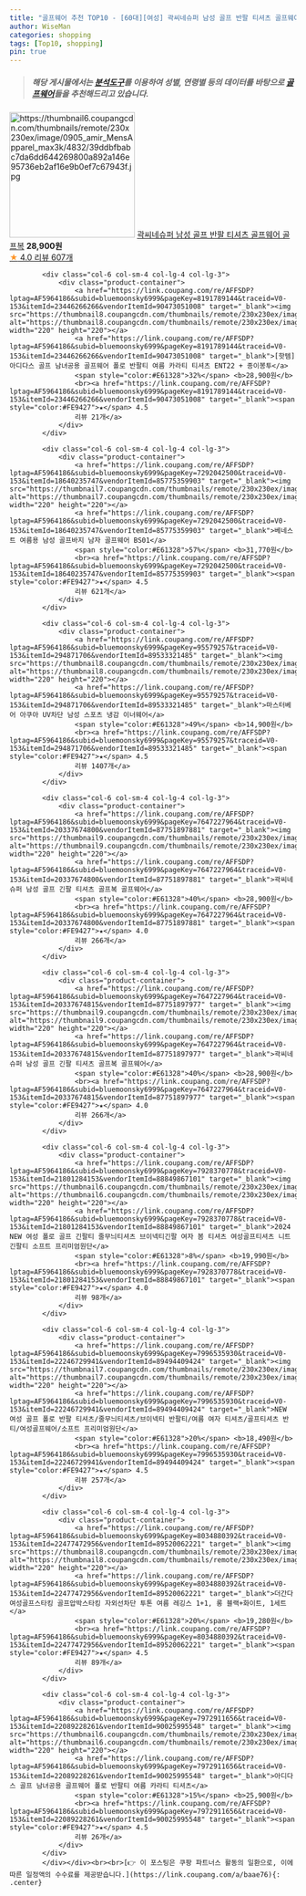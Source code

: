 ```yaml
---
title: "골프웨어 추천 TOP10 - [60대][여성] 곽씨네슈퍼 남성 골프 반팔 티셔츠 골프웨어 골프복"
author: WiseMan
categories: shopping
tags: [Top10, shopping]
pin: true
---
```


> ##### 해당 게시물에서는 [**분석도구**](https://itemscout.io/)를 이용하여 **성별**, **연령별** 등의 데이터를 바탕으로 [**골프웨어**](https://link.coupang.com/a/baae76)들을 추천해드리고 있습니다.
<div class="container"><div class="row">
            <div class="col-6 col-sm-4 col-lg-4 col-lg-3">
                <div class="product-container">
                    <a href="https://link.coupang.com/re/AFFSDP?lptag=AF5964186&subid=bluemoonsky6999&pageKey=7280364163&traceid=V0-153&itemId=18586312930&vendorItemId=88320589102" target="_blank"><img src="https://thumbnail6.coupangcdn.com/thumbnails/remote/230x230ex/image/0905_amir_MensApparel_max3k/4832/39ddbfbabc7da6dd644269800a892a146e95736eb2af16e9b0ef7c67943f.jpg" alt="https://thumbnail6.coupangcdn.com/thumbnails/remote/230x230ex/image/0905_amir_MensApparel_max3k/4832/39ddbfbabc7da6dd644269800a892a146e95736eb2af16e9b0ef7c67943f.jpg" width="220" height="220"></a>
                    <a href="https://link.coupang.com/re/AFFSDP?lptag=AF5964186&subid=bluemoonsky6999&pageKey=7280364163&traceid=V0-153&itemId=18586312930&vendorItemId=88320589102" target="_blank">곽씨네슈퍼 남성 골프 반팔 티셔츠 골프웨어 골프복</a>
                    <span style="color:#E61328"></span> <b>28,900원</b>
                    <br><a href="https://link.coupang.com/re/AFFSDP?lptag=AF5964186&subid=bluemoonsky6999&pageKey=7280364163&traceid=V0-153&itemId=18586312930&vendorItemId=88320589102" target="_blank"><span style="color:#FE9427">★</span> 4.0
                    리뷰 607개</a>
                </div>
            </div>
            
            <div class="col-6 col-sm-4 col-lg-4 col-lg-3">
                <div class="product-container">
                    <a href="https://link.coupang.com/re/AFFSDP?lptag=AF5964186&subid=bluemoonsky6999&pageKey=8191789144&traceid=V0-153&itemId=23446266266&vendorItemId=90473051008" target="_blank"><img src="https://thumbnail8.coupangcdn.com/thumbnails/remote/230x230ex/image/0905_amir_MensApparel_max3k/c902/b91ed0429b81b906a68e14245ec8a06f0be5b3c75113d41ac912bddb7b56.jpg" alt="https://thumbnail8.coupangcdn.com/thumbnails/remote/230x230ex/image/0905_amir_MensApparel_max3k/c902/b91ed0429b81b906a68e14245ec8a06f0be5b3c75113d41ac912bddb7b56.jpg" width="220" height="220"></a>
                    <a href="https://link.coupang.com/re/AFFSDP?lptag=AF5964186&subid=bluemoonsky6999&pageKey=8191789144&traceid=V0-153&itemId=23446266266&vendorItemId=90473051008" target="_blank">[핫템] 아디다스 골프 남녀공용 골프웨어 폴로 반팔티 여름 카라티 티셔츠 ENT22 + 종이봉투</a>
                    <span style="color:#E61328">32%</span> <b>28,900원</b>
                    <br><a href="https://link.coupang.com/re/AFFSDP?lptag=AF5964186&subid=bluemoonsky6999&pageKey=8191789144&traceid=V0-153&itemId=23446266266&vendorItemId=90473051008" target="_blank"><span style="color:#FE9427">★</span> 4.5
                    리뷰 21개</a>
                </div>
            </div>
            
            <div class="col-6 col-sm-4 col-lg-4 col-lg-3">
                <div class="product-container">
                    <a href="https://link.coupang.com/re/AFFSDP?lptag=AF5964186&subid=bluemoonsky6999&pageKey=7292042500&traceid=V0-153&itemId=18640235747&vendorItemId=85775359903" target="_blank"><img src="https://thumbnail7.coupangcdn.com/thumbnails/remote/230x230ex/image/0905_amir_MensApparel_max3k/995d/ec5a7aaec9af19fd8e6430bd548672bcce3d501161994debcc4e12d1afc9.jpg" alt="https://thumbnail7.coupangcdn.com/thumbnails/remote/230x230ex/image/0905_amir_MensApparel_max3k/995d/ec5a7aaec9af19fd8e6430bd548672bcce3d501161994debcc4e12d1afc9.jpg" width="220" height="220"></a>
                    <a href="https://link.coupang.com/re/AFFSDP?lptag=AF5964186&subid=bluemoonsky6999&pageKey=7292042500&traceid=V0-153&itemId=18640235747&vendorItemId=85775359903" target="_blank">베네스트 여름용 남성 골프바지 남자 골프웨어 BS01</a>
                    <span style="color:#E61328">57%</span> <b>31,770원</b>
                    <br><a href="https://link.coupang.com/re/AFFSDP?lptag=AF5964186&subid=bluemoonsky6999&pageKey=7292042500&traceid=V0-153&itemId=18640235747&vendorItemId=85775359903" target="_blank"><span style="color:#FE9427">★</span> 4.5
                    리뷰 621개</a>
                </div>
            </div>
            
            <div class="col-6 col-sm-4 col-lg-4 col-lg-3">
                <div class="product-container">
                    <a href="https://link.coupang.com/re/AFFSDP?lptag=AF5964186&subid=bluemoonsky6999&pageKey=95579257&traceid=V0-153&itemId=294871706&vendorItemId=89533321485" target="_blank"><img src="https://thumbnail8.coupangcdn.com/thumbnails/remote/230x230ex/image/0905_amir_MensApparel_max3k/cd7d/fbc476a60a20718a52baa3162f708010790b6fc4a67d920fc6674665210d.jpg" alt="https://thumbnail8.coupangcdn.com/thumbnails/remote/230x230ex/image/0905_amir_MensApparel_max3k/cd7d/fbc476a60a20718a52baa3162f708010790b6fc4a67d920fc6674665210d.jpg" width="220" height="220"></a>
                    <a href="https://link.coupang.com/re/AFFSDP?lptag=AF5964186&subid=bluemoonsky6999&pageKey=95579257&traceid=V0-153&itemId=294871706&vendorItemId=89533321485" target="_blank">마스터베어 아쿠아 UV차단 남성 스포츠 냉감 이너웨어</a>
                    <span style="color:#E61328">49%</span> <b>14,900원</b>
                    <br><a href="https://link.coupang.com/re/AFFSDP?lptag=AF5964186&subid=bluemoonsky6999&pageKey=95579257&traceid=V0-153&itemId=294871706&vendorItemId=89533321485" target="_blank"><span style="color:#FE9427">★</span> 4.5
                    리뷰 1407개</a>
                </div>
            </div>
            
            <div class="col-6 col-sm-4 col-lg-4 col-lg-3">
                <div class="product-container">
                    <a href="https://link.coupang.com/re/AFFSDP?lptag=AF5964186&subid=bluemoonsky6999&pageKey=7647227964&traceid=V0-153&itemId=20337674800&vendorItemId=87751897881" target="_blank"><img src="https://thumbnail9.coupangcdn.com/thumbnails/remote/230x230ex/image/vendor_inventory/f232/120d29a4e656b8add9cf98c51c72cf61b5653ac1499228837371db9ca221.png" alt="https://thumbnail9.coupangcdn.com/thumbnails/remote/230x230ex/image/vendor_inventory/f232/120d29a4e656b8add9cf98c51c72cf61b5653ac1499228837371db9ca221.png" width="220" height="220"></a>
                    <a href="https://link.coupang.com/re/AFFSDP?lptag=AF5964186&subid=bluemoonsky6999&pageKey=7647227964&traceid=V0-153&itemId=20337674800&vendorItemId=87751897881" target="_blank">곽씨네슈퍼 남성 골프 긴팔 티셔츠 골프복 골프웨어</a>
                    <span style="color:#E61328">40%</span> <b>28,900원</b>
                    <br><a href="https://link.coupang.com/re/AFFSDP?lptag=AF5964186&subid=bluemoonsky6999&pageKey=7647227964&traceid=V0-153&itemId=20337674800&vendorItemId=87751897881" target="_blank"><span style="color:#FE9427">★</span> 4.0
                    리뷰 266개</a>
                </div>
            </div>
            
            <div class="col-6 col-sm-4 col-lg-4 col-lg-3">
                <div class="product-container">
                    <a href="https://link.coupang.com/re/AFFSDP?lptag=AF5964186&subid=bluemoonsky6999&pageKey=7647227964&traceid=V0-153&itemId=20337674815&vendorItemId=87751897977" target="_blank"><img src="https://thumbnail9.coupangcdn.com/thumbnails/remote/230x230ex/image/vendor_inventory/a6e0/e878d9daa9524aaf056a6390d91901febafa9ff4563d444e891c5128c226.png" alt="https://thumbnail9.coupangcdn.com/thumbnails/remote/230x230ex/image/vendor_inventory/a6e0/e878d9daa9524aaf056a6390d91901febafa9ff4563d444e891c5128c226.png" width="220" height="220"></a>
                    <a href="https://link.coupang.com/re/AFFSDP?lptag=AF5964186&subid=bluemoonsky6999&pageKey=7647227964&traceid=V0-153&itemId=20337674815&vendorItemId=87751897977" target="_blank">곽씨네슈퍼 남성 골프 긴팔 티셔츠 골프복 골프웨어</a>
                    <span style="color:#E61328">40%</span> <b>28,900원</b>
                    <br><a href="https://link.coupang.com/re/AFFSDP?lptag=AF5964186&subid=bluemoonsky6999&pageKey=7647227964&traceid=V0-153&itemId=20337674815&vendorItemId=87751897977" target="_blank"><span style="color:#FE9427">★</span> 4.0
                    리뷰 266개</a>
                </div>
            </div>
            
            <div class="col-6 col-sm-4 col-lg-4 col-lg-3">
                <div class="product-container">
                    <a href="https://link.coupang.com/re/AFFSDP?lptag=AF5964186&subid=bluemoonsky6999&pageKey=7928370778&traceid=V0-153&itemId=21801284153&vendorItemId=88849867101" target="_blank"><img src="https://thumbnail6.coupangcdn.com/thumbnails/remote/230x230ex/image/vendor_inventory/4d57/133b1c27691901664e5fef9e28ba7ac279f27fff2361597d8a51b27d0d15.jpg" alt="https://thumbnail6.coupangcdn.com/thumbnails/remote/230x230ex/image/vendor_inventory/4d57/133b1c27691901664e5fef9e28ba7ac279f27fff2361597d8a51b27d0d15.jpg" width="220" height="220"></a>
                    <a href="https://link.coupang.com/re/AFFSDP?lptag=AF5964186&subid=bluemoonsky6999&pageKey=7928370778&traceid=V0-153&itemId=21801284153&vendorItemId=88849867101" target="_blank">2024 NEW 여성 폴로 골프 긴팔티 줄무늬티셔츠 브이넥티긴팔 여자 봄 티셔츠 여성골프티셔츠 니트긴팔티 소프트 프리미엄원단</a>
                    <span style="color:#E61328">8%</span> <b>19,990원</b>
                    <br><a href="https://link.coupang.com/re/AFFSDP?lptag=AF5964186&subid=bluemoonsky6999&pageKey=7928370778&traceid=V0-153&itemId=21801284153&vendorItemId=88849867101" target="_blank"><span style="color:#FE9427">★</span> 4.0
                    리뷰 98개</a>
                </div>
            </div>
            
            <div class="col-6 col-sm-4 col-lg-4 col-lg-3">
                <div class="product-container">
                    <a href="https://link.coupang.com/re/AFFSDP?lptag=AF5964186&subid=bluemoonsky6999&pageKey=7996535930&traceid=V0-153&itemId=22246729941&vendorItemId=89494409424" target="_blank"><img src="https://thumbnail7.coupangcdn.com/thumbnails/remote/230x230ex/image/vendor_inventory/97ab/9bf27a1e88a4bd2d56db1deba1748041b9869d7179d7ac355af3147acc39.jpg" alt="https://thumbnail7.coupangcdn.com/thumbnails/remote/230x230ex/image/vendor_inventory/97ab/9bf27a1e88a4bd2d56db1deba1748041b9869d7179d7ac355af3147acc39.jpg" width="220" height="220"></a>
                    <a href="https://link.coupang.com/re/AFFSDP?lptag=AF5964186&subid=bluemoonsky6999&pageKey=7996535930&traceid=V0-153&itemId=22246729941&vendorItemId=89494409424" target="_blank">NEW 여성 골프 폴로 반팔 티셔츠/줄무늬티셔츠/브이넥티 반팔티/여름 여자 티셔츠/골프티셔츠 반티/여성골프웨어/소프트 프리미엄원단</a>
                    <span style="color:#E61328">20%</span> <b>18,490원</b>
                    <br><a href="https://link.coupang.com/re/AFFSDP?lptag=AF5964186&subid=bluemoonsky6999&pageKey=7996535930&traceid=V0-153&itemId=22246729941&vendorItemId=89494409424" target="_blank"><span style="color:#FE9427">★</span> 4.5
                    리뷰 257개</a>
                </div>
            </div>
            
            <div class="col-6 col-sm-4 col-lg-4 col-lg-3">
                <div class="product-container">
                    <a href="https://link.coupang.com/re/AFFSDP?lptag=AF5964186&subid=bluemoonsky6999&pageKey=8034880392&traceid=V0-153&itemId=22477472956&vendorItemId=89520062221" target="_blank"><img src="https://thumbnail8.coupangcdn.com/thumbnails/remote/230x230ex/image/vendor_inventory/3017/159d574ce8ee29f84563e3ba29e6f254ce0e91fbf1766b6d848e806fa4d2.jpg" alt="https://thumbnail8.coupangcdn.com/thumbnails/remote/230x230ex/image/vendor_inventory/3017/159d574ce8ee29f84563e3ba29e6f254ce0e91fbf1766b6d848e806fa4d2.jpg" width="220" height="220"></a>
                    <a href="https://link.coupang.com/re/AFFSDP?lptag=AF5964186&subid=bluemoonsky6999&pageKey=8034880392&traceid=V0-153&itemId=22477472956&vendorItemId=89520062221" target="_blank">더간다 여성골프스타킹 골프압박스타킹 자외선차단 투톤 여름 레깅스 1+1, 롱 블랙+화이트, 1세트</a>
                    <span style="color:#E61328">20%</span> <b>19,280원</b>
                    <br><a href="https://link.coupang.com/re/AFFSDP?lptag=AF5964186&subid=bluemoonsky6999&pageKey=8034880392&traceid=V0-153&itemId=22477472956&vendorItemId=89520062221" target="_blank"><span style="color:#FE9427">★</span> 4.5
                    리뷰 89개</a>
                </div>
            </div>
            
            <div class="col-6 col-sm-4 col-lg-4 col-lg-3">
                <div class="product-container">
                    <a href="https://link.coupang.com/re/AFFSDP?lptag=AF5964186&subid=bluemoonsky6999&pageKey=7972911656&traceid=V0-153&itemId=22089228261&vendorItemId=90025995548" target="_blank"><img src="https://thumbnail6.coupangcdn.com/thumbnails/remote/230x230ex/image/vendor_inventory/3972/8daab950cfe8310de58e09692d821c76ddb6c08c95fc582aa723c87a130a.jpg" alt="https://thumbnail6.coupangcdn.com/thumbnails/remote/230x230ex/image/vendor_inventory/3972/8daab950cfe8310de58e09692d821c76ddb6c08c95fc582aa723c87a130a.jpg" width="220" height="220"></a>
                    <a href="https://link.coupang.com/re/AFFSDP?lptag=AF5964186&subid=bluemoonsky6999&pageKey=7972911656&traceid=V0-153&itemId=22089228261&vendorItemId=90025995548" target="_blank">아디다스 골프 남녀공용 골프웨어 폴로 반팔티 여름 카라티 티셔츠</a>
                    <span style="color:#E61328">15%</span> <b>25,900원</b>
                    <br><a href="https://link.coupang.com/re/AFFSDP?lptag=AF5964186&subid=bluemoonsky6999&pageKey=7972911656&traceid=V0-153&itemId=22089228261&vendorItemId=90025995548" target="_blank"><span style="color:#FE9427">★</span> 4.5
                    리뷰 26개</a>
                </div>
            </div>
            </div></div><br><br>[👉 이 포스팅은 쿠팡 파트너스 활동의 일환으로, 이에 따른 일정액의 수수료를 제공받습니다.](https://link.coupang.com/a/baae76){: .center}